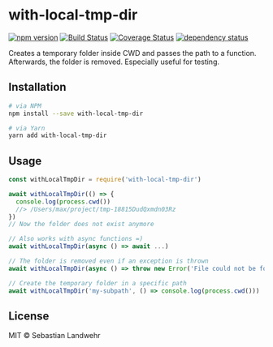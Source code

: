 <!--@h1([pkg.name])-->
# with-local-tmp-dir
<!--/@-->

<!--@shields('npm', 'travis', 'coveralls', 'deps')-->
[![npm version](https://img.shields.io/npm/v/with-local-tmp-dir.svg)](https://www.npmjs.com/package/with-local-tmp-dir) [![Build Status](https://img.shields.io/travis/dword-design/with-local-tmp-dir/master.svg)](https://travis-ci.org/dword-design/with-local-tmp-dir) [![Coverage Status](https://img.shields.io/coveralls/dword-design/with-local-tmp-dir/master.svg)](https://coveralls.io/r/dword-design/with-local-tmp-dir?branch=master) [![dependency status](https://img.shields.io/david/dword-design/with-local-tmp-dir.svg)](https://david-dm.org/dword-design/with-local-tmp-dir)
<!--/@-->

<!--@pkg.description-->
Creates a temporary folder inside CWD and passes the path to a function. Afterwards, the folder is removed. Especially useful for testing.
<!--/@-->

<!--@installation()-->
## Installation

```sh
# via NPM
npm install --save with-local-tmp-dir

# via Yarn
yarn add with-local-tmp-dir
```
<!--/@-->

## Usage

```js
const withLocalTmpDir = require('with-local-tmp-dir')

await withLocalTmpDir(() => {
  console.log(process.cwd())
  //> /Users/max/project/tmp-18815DudQxmdn03Rz
})
// Now the folder does not exist anymore

// Also works with async functions =)
await withLocalTmpDir(async () => await ...)

// The folder is removed even if an exception is thrown
await withLocalTmpDir(async () => throw new Error('File could not be found'))

// Create the temporary folder in a specific path
await withLocalTmpDir('my-subpath', () => console.log(process.cwd()))
```

<!--@license()-->
## License

MIT © Sebastian Landwehr
<!--/@-->
